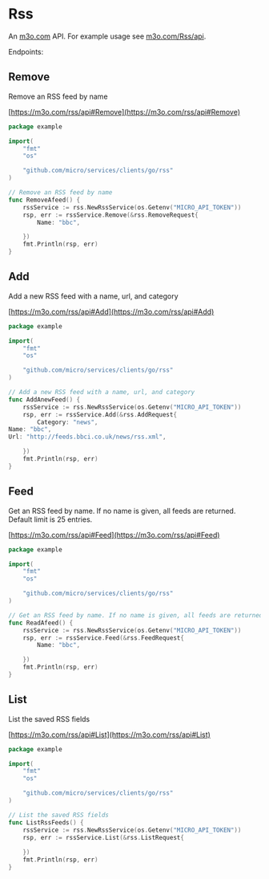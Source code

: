 # Rss

An [m3o.com](https://m3o.com) API. For example usage see [m3o.com/Rss/api](https://m3o.com/Rss/api).

Endpoints:

## Remove

Remove an RSS feed by name


[https://m3o.com/rss/api#Remove](https://m3o.com/rss/api#Remove)

```go
package example

import(
	"fmt"
	"os"

	"github.com/micro/services/clients/go/rss"
)

// Remove an RSS feed by name
func RemoveAfeed() {
	rssService := rss.NewRssService(os.Getenv("MICRO_API_TOKEN"))
	rsp, err := rssService.Remove(&rss.RemoveRequest{
		Name: "bbc",

	})
	fmt.Println(rsp, err)
}
```
## Add

Add a new RSS feed with a name, url, and category


[https://m3o.com/rss/api#Add](https://m3o.com/rss/api#Add)

```go
package example

import(
	"fmt"
	"os"

	"github.com/micro/services/clients/go/rss"
)

// Add a new RSS feed with a name, url, and category
func AddAnewFeed() {
	rssService := rss.NewRssService(os.Getenv("MICRO_API_TOKEN"))
	rsp, err := rssService.Add(&rss.AddRequest{
		Category: "news",
Name: "bbc",
Url: "http://feeds.bbci.co.uk/news/rss.xml",

	})
	fmt.Println(rsp, err)
}
```
## Feed

Get an RSS feed by name. If no name is given, all feeds are returned. Default limit is 25 entries.


[https://m3o.com/rss/api#Feed](https://m3o.com/rss/api#Feed)

```go
package example

import(
	"fmt"
	"os"

	"github.com/micro/services/clients/go/rss"
)

// Get an RSS feed by name. If no name is given, all feeds are returned. Default limit is 25 entries.
func ReadAfeed() {
	rssService := rss.NewRssService(os.Getenv("MICRO_API_TOKEN"))
	rsp, err := rssService.Feed(&rss.FeedRequest{
		Name: "bbc",

	})
	fmt.Println(rsp, err)
}
```
## List

List the saved RSS fields


[https://m3o.com/rss/api#List](https://m3o.com/rss/api#List)

```go
package example

import(
	"fmt"
	"os"

	"github.com/micro/services/clients/go/rss"
)

// List the saved RSS fields
func ListRssFeeds() {
	rssService := rss.NewRssService(os.Getenv("MICRO_API_TOKEN"))
	rsp, err := rssService.List(&rss.ListRequest{
		
	})
	fmt.Println(rsp, err)
}
```
